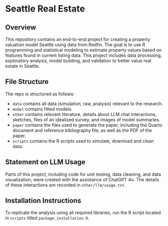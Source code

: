 # Seattle Real Estate

## Overview

This repository contains an end-to-end project for creating a property valuation model Seattle using data from Redfin. The goal is to use R programming and statistical modeling to estimate property values based on features found in current listing data. This project includes data processing, exploratory analysis, model building, and validation to better value real estate in Seattle.

## File Structure

The repo is structured as follows:

-   `data` contains all data (simulation, raw, analysis) relevant to the research.
-   `model` contains fitted models. 
-   `other` contains relevant literature, details about LLM chat interactions, sketches, files of an idealized survey, and images of model summaries.
-   `paper` contains the files used to generate the paper, including the Quarto document and reference bibliography file, as well as the PDF of the paper. 
-   `scripts` contains the R scripts used to simulate, download and clean data.

## Statement on LLM Usage

Parts of this project, including code for unit testing, data cleaning, and data visualization, were created with the assistance of ChatGPT 4o. The details of these interactions are recorded in `other/llm/usage.txt`.

## Installation Instructions

To replicate the analysis using all required libraries, run the R script located in `scripts` titled `package_installation.R`.
